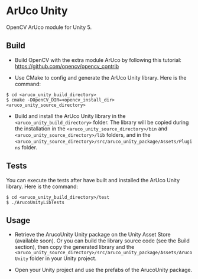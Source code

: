# ArUco Unity

OpenCV ArUco module for Unity 5.

## Build

- Build OpenCV with the extra module ArUco by following this tutorial: https://github.com/opencv/opencv_contrib

- Use CMake to config and generate the ArUco Unity library. Here is the command:

```
$ cd <aruco_unity_build_directory>
$ cmake -DOpenCV_DIR=<opencv_install_dir> <aruco_unity_source_directory>
```

- Build and install the ArUco Unity library in the `<aruco_unity_build_directory>` folder. The library will be copied during the installation in the `<aruco_unity_source_directory>/bin` and `<aruco_unity_source_directory>/lib` folders, and in the `<aruco_unity_source_directory>/src/aruco_unity_package/Assets/Plugins` folder.

## Tests

You can execute the tests after have built and installed the ArUco Unity library. Here is the command:

```
$ cd <aruco_unity_build_directory>/test
$ ./ArucoUnityLibTests
```


## Usage

- Retrieve the ArucoUnity Unity package on the Unity Asset Store (available soon). Or you can build the library source code (see the Build section), then copy the generated library and the `<aruco_unity_source_directory>/src/aruco_unity_package/Assets/ArucoUnity` folder in your Unity project.

- Open your Unity project and use the prefabs of the ArucoUnity package.
